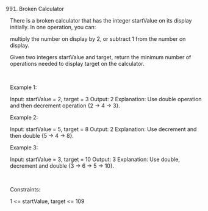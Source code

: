 991. Broken Calculator

There is a broken calculator that has the integer startValue on its display initially. In one operation, you can:

multiply the number on display by 2, or
subtract 1 from the number on display.

Given two integers startValue and target, return the minimum number of operations needed to display target on the calculator.

 

Example 1:

Input: startValue = 2, target = 3
Output: 2
Explanation: Use double operation and then decrement operation {2 -> 4 -> 3}.


Example 2:

Input: startValue = 5, target = 8
Output: 2
Explanation: Use decrement and then double {5 -> 4 -> 8}.


Example 3:

Input: startValue = 3, target = 10
Output: 3
Explanation: Use double, decrement and double {3 -> 6 -> 5 -> 10}.


 

Constraints:

1 <= startValue, target <= 109
